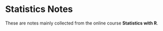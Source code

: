 # Statistics Notes

These are notes mainly collected from the online course **Statistics with R**.



